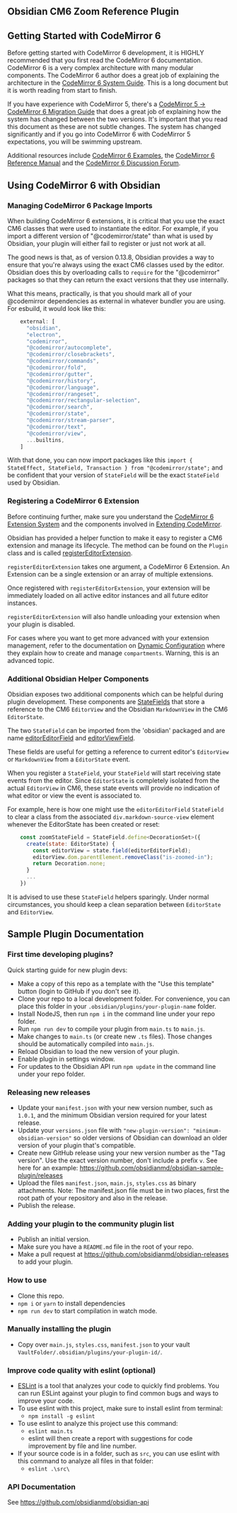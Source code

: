 ## Obsidian CM6 Zoom Reference Plugin

## Getting Started with CodeMirror 6

Before getting started with CodeMirror 6 development, it is HIGHLY recommended that you first read the CodeMirror 6 documentation. CodeMirror 6 is a very complex architecture with many modular components. The CodeMirror 6 author does a great job of explaining the architecture in the [CodeMirror 6 System Guide](https://codemirror.net/6/docs/guide/). This is a long document but it is worth reading from start to finish.

If you have experience with CodeMirror 5, there's a [CodeMirror 5 -> CodeMirror 6 Migration Guide](https://codemirror.net/6/docs/migration/) that does a great job of explaining how the system has changed between the two versions. It's important that you read this document as these are not subtle changes. The system has changed significantly and if you go into CodeMirror 6 with CodeMirror 5 expectations, you will be swimming upstream.

Additional resources include [CodeMirror 6 Examples](https://codemirror.net/6/examples/), the [CodeMirror 6 Reference Manual](https://codemirror.net/6/docs/ref/) and the [CodeMirror 6 Discussion Forum](https://discuss.codemirror.net/c/next).

## Using CodeMirror 6 with Obsidian

### Managing CodeMirror 6 Package Imports

When building CodeMirror 6 extensions, it is critical that you use the exact CM6 classes that were used to instantiate the editor. For example, if you import a different version of "@codemirror/state" than what is used by Obsidian, your plugin will either fail to register or just not work at all.

The good news is that, as of version 0.13.8, Obsidian provides a way to ensure that you're always using the exact CM6 classes used by the editor. Obsidian does this by overloading calls to `require` for the "@codemirror" packages so that they can return the exact versions that they use internally.

What this means, practically, is that you should mark all of your @codemirror dependencies as external in whatever bundler you are using. For esbuild, it would look like this:

```js
    external: [
      "obsidian",
      "electron",
      "codemirror",
      "@codemirror/autocomplete",
      "@codemirror/closebrackets",
      "@codemirror/commands",
      "@codemirror/fold",
      "@codemirror/gutter",
      "@codemirror/history",
      "@codemirror/language",
      "@codemirror/rangeset",
      "@codemirror/rectangular-selection",
      "@codemirror/search",
      "@codemirror/state",
      "@codemirror/stream-parser",
      "@codemirror/text",
      "@codemirror/view",
      ...builtins,
    ]
```

With that done, you can now import packages like this `import { StateEffect, StateField, Transaction } from "@codemirror/state";` and be confident that your version of `StateField` will be the exact `StateField` used by Obsidian.

### Registering a CodeMirror 6 Extension

Before continuing further, make sure you understand the [CodeMirror 6 Extension System](https://codemirror.net/6/docs/guide/#extension) and the components involved in [Extending CodeMirror](https://codemirror.net/6/docs/guide/#extending-codemirror).

Obsidian has provided a helper function to make it easy to register a CM6 extension and manage its lifecycle. The method can be found on the `Plugin` class and is called [registerEditorExtension](https://github.com/obsidianmd/obsidian-api/blob/master/obsidian.d.ts#L2345).

`registerEditorExtension` takes one argument, a CodeMirror 6 Extension. An Extension can be a single extension or an array of multiple extensions.

Once registered with `registerEditorExtension`, your extension will be immediately loaded on all active editor instances and all future editor instances.

`registerEditorExtension` will also handle unloading your extension when your plugin is disabled.

For cases where you want to get more advanced with your extension management, refer to the documentation on [Dynamic Configuration](https://codemirror.net/6/examples/config/#dynamic-configuration) where they explain how to create and manage `compartments`. Warning, this is an advanced topic.

### Additional Obsidian Helper Components

Obsidian exposes two additional components which can be helpful during plugin development. These components are [StateFields](https://codemirror.net/6/docs/guide/#state-fields) that store a reference to the CM6 `EditorView` and the Obsidian `MarkdownView` in the CM6 `EditorState`.

The two `StateField` can be imported from the 'obsidian' packaged and are name [editorEditorField](https://github.com/obsidianmd/obsidian-api/blob/master/obsidian.d.ts#L808) and [editorViewField](https://github.com/obsidianmd/obsidian-api/blob/master/obsidian.d.ts#L935).

These fields are useful for getting a reference to current editor's `EditorView` or `MarkdownView` from a `EditorState` event.

When you register a `StateField`, your `StateField` will start receiving state events from the editor. Since `EditorState` is completely isolated from the actual `EditorView` in CM6, these state events will provide no indication of what editor or view the event is associated to.

For example, here is how one might use the `editorEditorField` `StateField` to clear a class from the associated `div.markdown-source-view` element whenever the EditorState has been created or reset:

```js
    const zoomStateField = StateField.define<DecorationSet>({
      create(state: EditorState) {
        const editorView = state.field(editorEditorField);
        editorView.dom.parentElement.removeClass("is-zoomed-in");
        return Decoration.none;
      }
      ...
    })
```

It is advised to use these `StateField` helpers sparingly. Under normal circumstances, you should keep a clean separation between `EditorState` and `EditorView`.

## Sample Plugin Documentation

### First time developing plugins?

Quick starting guide for new plugin devs:

- Make a copy of this repo as a template with the "Use this template" button (login to GitHub if you don't see it).
- Clone your repo to a local development folder. For convenience, you can place this folder in your `.obsidian/plugins/your-plugin-name` folder.
- Install NodeJS, then run `npm i` in the command line under your repo folder.
- Run `npm run dev` to compile your plugin from `main.ts` to `main.js`.
- Make changes to `main.ts` (or create new `.ts` files). Those changes should be automatically compiled into `main.js`.
- Reload Obsidian to load the new version of your plugin.
- Enable plugin in settings window.
- For updates to the Obsidian API run `npm update` in the command line under your repo folder.

### Releasing new releases

- Update your `manifest.json` with your new version number, such as `1.0.1`, and the minimum Obsidian version required for your latest release.
- Update your `versions.json` file with `"new-plugin-version": "minimum-obsidian-version"` so older versions of Obsidian can download an older version of your plugin that's compatible.
- Create new GitHub release using your new version number as the "Tag version". Use the exact version number, don't include a prefix `v`. See here for an example: https://github.com/obsidianmd/obsidian-sample-plugin/releases
- Upload the files `manifest.json`, `main.js`, `styles.css` as binary attachments. Note: The manifest.json file must be in two places, first the root path of your repository and also in the release.
- Publish the release.

### Adding your plugin to the community plugin list

- Publish an initial version.
- Make sure you have a `README.md` file in the root of your repo.
- Make a pull request at https://github.com/obsidianmd/obsidian-releases to add your plugin.

### How to use

- Clone this repo.
- `npm i` or `yarn` to install dependencies
- `npm run dev` to start compilation in watch mode.

### Manually installing the plugin

- Copy over `main.js`, `styles.css`, `manifest.json` to your vault `VaultFolder/.obsidian/plugins/your-plugin-id/`.

### Improve code quality with eslint (optional)
- [ESLint](https://eslint.org/) is a tool that analyzes your code to quickly find problems. You can run ESLint against your plugin to find common bugs and ways to improve your code. 
- To use eslint with this project, make sure to install eslint from terminal:
  - `npm install -g eslint`
- To use eslint to analyze this project use this command:
  - `eslint main.ts`
  - eslint will then create a report with suggestions for code improvement by file and line number.
- If your source code is in a folder, such as `src`, you can use eslint with this command to analyze all files in that folder:
  - `eslint .\src\`


### API Documentation

See https://github.com/obsidianmd/obsidian-api
